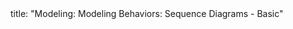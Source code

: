 <frontmatter>
title: "Modeling: Modeling Behaviors: Sequence Diagrams - Basic"
</frontmatter>

<include src="navbar.md" boilerplate />

<include src="unit-inPage-asFlat.md" boilerplate />